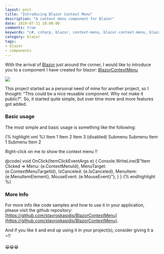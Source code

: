 ```yaml
---
layout: post
title: "Introducing Blazor Context Menu"
description: "A context menu component for Blazor"
date: 2019-07-31 10:00:00
comments: true
keywords: "c#, csharp, blazor, context-menu, blazor-context-menu, blazorcontextmenu, blazor-contextmenu "
category: blazor
tags:
- blazor
- components
---
```


With the arrival of [Blazor](https://blazor.net) just around the corner, I would like to introduce you to a component I have created for blazor: [BlazorContextMenu](https://github.com/stavroskasidis/BlazorContextMenu)

![](https://raw.githubusercontent.com/stavroskasidis/BlazorContextMenu/master/ReadmeResources/blazor-context-menu-demo-2.gif)

This project started as a personal need of mine for another project, so I thought: "This could be a nice reusable component. Why not make it public?". So, it started quite simple, but over time more and more features got added.


### Basic usage

The most simple and basic usage is something like the following:

{% highlight xml %}
<ContextMenu Id="myMenu">
    <Item OnClick="@OnClick">Item 1</Item>
    <Item OnClick="@OnClick">Item 2</Item>
    <Item OnClick="@OnClick" Enabled="false">Item 3 (disabled)</Item>
    <Seperator />
    <Item>Submenu
        <SubMenu>
            <Item OnClick="@OnClick">Submenu Item 1</Item>
            <Item OnClick="@OnClick">Submenu Item 2</Item>
        </SubMenu>
    </Item>
</ContextMenu>

<ContextMenuTrigger MenuId="myMenu">
    <p>Right-click on me to show the context menu !!</p>
</ContextMenuTrigger>

@code{
    void OnClick(ItemClickEventArgs e)
    {
        Console.WriteLine($"Item Clicked => Menu: {e.ContextMenuId}, MenuTarget: {e.ContextMenuTargetId}, IsCanceled: {e.IsCanceled}, MenuItem: {e.MenuItemElement}, MouseEvent: {e.MouseEvent}");
    }
}
{% endhighlight %}

### More Info

For more info like code samples and how to use it in your application, please visit the github repository: [https://github.com/stavroskasidis/BlazorContextMenu](https://github.com/stavroskasidis/BlazorContextMenu). 

And if you like it and end up using it in your project(s), consider giving it a ⭐!!

😀😀😀